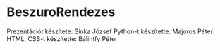 # BeszuroRendezes

Prezentációt készítete: Sinka József
Python-t készítette: Majoros Péter
HTML, CSS-t készítette: Bálintfy Péter
